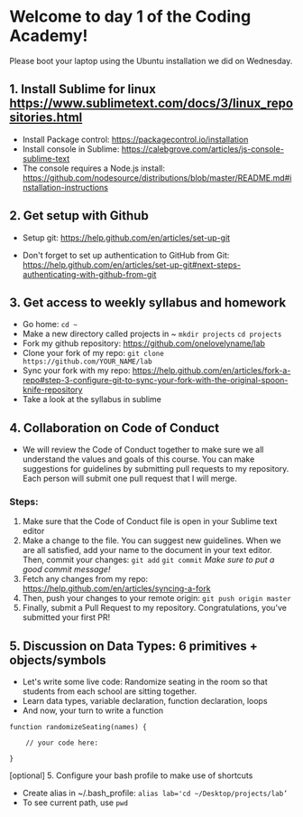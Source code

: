 # Welcome to day 1 of the Coding Academy!

Please boot your laptop using the Ubuntu installation we did on Wednesday.

## 1. Install Sublime for linux https://www.sublimetext.com/docs/3/linux_repositories.html
- Install Package control: https://packagecontrol.io/installation
- Install console in Sublime: https://calebgrove.com/articles/js-console-sublime-text
- The console requires a Node.js install: https://github.com/nodesource/distributions/blob/master/README.md#installation-instructions

## 2. Get setup with Github
- Setup git: https://help.github.com/en/articles/set-up-git

- Don't forget to set up authentication to GitHub from Git: https://help.github.com/en/articles/set-up-git#next-steps-authenticating-with-github-from-git

## 3. Get access to weekly syllabus and homework
- Go home: `cd ~`
- Make a new directory called projects in ~ 
`mkdir projects`
`cd projects`
- Fork my github repository: https://github.com/onelovelyname/lab
- Clone your fork of my repo: `git clone https://github.com/YOUR_NAME/lab`
- Sync your fork with my repo: https://help.github.com/en/articles/fork-a-repo#step-3-configure-git-to-sync-your-fork-with-the-original-spoon-knife-repository
- Take a look at the syllabus in sublime

## 4. Collaboration on Code of Conduct
- We will review the Code of Conduct together to make sure we all understand the values and goals of this course. You can make suggestions for guidelines by submitting pull requests to my repository. Each person will submit one pull request that I will merge.
### Steps:
1. Make sure that the Code of Conduct file is open in your Sublime text editor
2. Make a change to the file. You can suggest new guidelines. When we are all satisfied, add your name to the document in your text editor. Then, commit your changes: `git add` `git commit`
*Make sure to put a good commit message!*
3. Fetch any changes from my repo: https://help.github.com/en/articles/syncing-a-fork
4. Then, push your changes to your remote origin: `git push origin master`
5. Finally, submit a Pull Request to my repository. Congratulations, you've submitted your first PR!

## 5. Discussion on Data Types: 6 primitives + objects/symbols
- Let's write some live code: Randomize seating in the room so that students from each school are sitting together.
- Learn data types, variable declaration, function declaration, loops
- And now, your turn to write a function

```
function randomizeSeating(names) {

	// your code here:

}
```

[optional] 5. Configure your bash profile to make use of shortcuts
- Create alias in ~/.bash_profile: `alias lab='cd ~/Desktop/projects/lab’`
- To see current path, use `pwd`  
